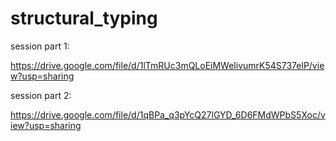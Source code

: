 # structural_typing

session part 1:

https://drive.google.com/file/d/1lTmRUc3mQLoEiMWelivumrK54S737elP/view?usp=sharing

session part 2:

https://drive.google.com/file/d/1qBPa_q3pYcQ27lGYD_6D6FMdWPbS5Xoc/view?usp=sharing
